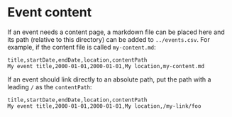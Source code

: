 # Event content

If an event needs a content page, a markdown file can be placed here and its
path (relative to this directory) can be added to `../events.csv`. For example,
if the content file is called `my-content.md`:

```
title,startDate,endDate,location,contentPath
My event title,2000-01-01,2000-01-01,My location,my-content.md
```

If an event should link directly to an absolute path, put the path with a
leading `/` as the `contentPath`:

```
title,startDate,endDate,location,contentPath
My event title,2000-01-01,2000-01-01,My location,/my-link/foo
```

